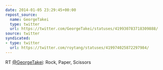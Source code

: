 ```yaml
---
date: 2014-01-05 23:29:45+00:00
repost_source:
  name: GeorgeTakei
  type: twitter
  url: https://twitter.com/GeorgeTakei/statuses/419930783718309888/
source: twitter
syndicated:
- type: twitter
  url: https://twitter.com/roytang/statuses/419974025872297984/
---
```


RT [@GeorgeTakei](https://twitter.com/GeorgeTakei/): Rock, Paper, Scissors 